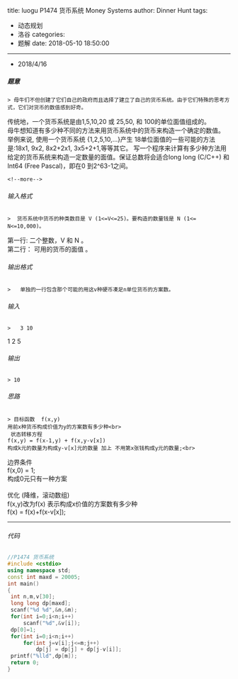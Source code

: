 title: luogu P1474 货币系统 Money Systems
author: Dinner Hunt
tags:
  - 动态规划
  - 洛谷
categories:
  - 题解
date: 2018-05-10 18:50:00
---
* 2018/4/16

 ##### 题意  
    > 母牛们不但创建了它们自己的政府而且选择了建立了自己的货币系统。由于它们特殊的思考方式，它们对货币的数值感到好奇。  
传统地，一个货币系统是由1,5,10,20 或 25,50, 和 100的单位面值组成的。  
母牛想知道有多少种不同的方法来用货币系统中的货币来构造一个确定的数值。  
举例来说, 使用一个货币系统 {1,2,5,10,...}产生 18单位面值的一些可能的方法是:18x1, 9x2, 8x2+2x1, 3x5+2+1,等等其它。 写一个程序来计算有多少种方法用给定的货币系统来构造一定数量的面值。保证总数将会适合long long (C/C++) 和 Int64 (Free Pascal)，即在0 到2^63-1之间。
    
    <!--more-->

 ###### 输入格式
    >  货币系统中货币的种类数目是 V (1<=V<=25)。要构造的数量钱是 N (1<= N<=10,000)。  
第一行: 二个整数，V 和 N 。  
第二行： 可用的货币的面值 。 

 ######  输出格式  
    >   单独的一行包含那个可能的用这v种硬币凑足n单位货币的方案数。

 ######  输入  
    >   3 10  
1 2 5

 ######  输出
    > 10

 ###### 思路  
    > 目标函数  f(x,y)  
    用前x种货币构成价值为y的方案数有多少种<br>  
     状态转移方程  
    f(x,y) = f(x-1,y) + f(x,y-v[x])  
    构成k元的数量为构成y-v[x]元的数量 加上 不用第x张钱构成y元的数量;<br>  
   边界条件   
   f(x,0) = 1;  
   构成0元只有一种方案 <br>  
    优化 (降维，滚动数组)  
    f(x,y)改为f(x) 表示构成x价值的方案数有多少种  
   f(x) = f(x)+f(x-v[x]);
  
---       
 ###### 代码
      
   ```cpp
   //P1474 货币系统
#include <cstdio>
using namespace std;
const int maxd = 20005;
int main()
{
    int n,m,v[30];
    long long dp[maxd];
    scanf("%d %d",&n,&m);
    for(int i=0;i<n;i++)
        scanf("%d",&v[i]);
    dp[0]=1;
    for(int i=0;i<n;i++)
        for(int j=v[i];j<=m;j++)
            dp[j] = dp[j] + dp[j-v[i]];
    printf("%lld",dp[m]);
    return 0;
}
 ```